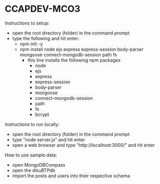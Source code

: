 # CCAPDEV-MCO3
Instructions to setup:
- open the root directory (folder) in the command prompt
- type the following and hit enter:
  - npm init -y
  - npm install node ejs express express-session body-parser mongoose  connect-mongodb-session path fs
    - this line installs the following npm packages 
        - node
        - ejs 
        - express  
        - express-session  
        - body-parser  
        - mongoose
        - connect-mongodb-session
        - path
        - fs
        - bcrypt
        
Instructions to run locally:
- open the root directory (folder) in the command prompt
- type "node server.js" and hit enter
- open a web browser and type "http://localhost:3000/" and hit enter

How to use sample data:
- open MongoDBCompass
- open the dlsuBTPdb
- import the posts and users into their respective schema 
